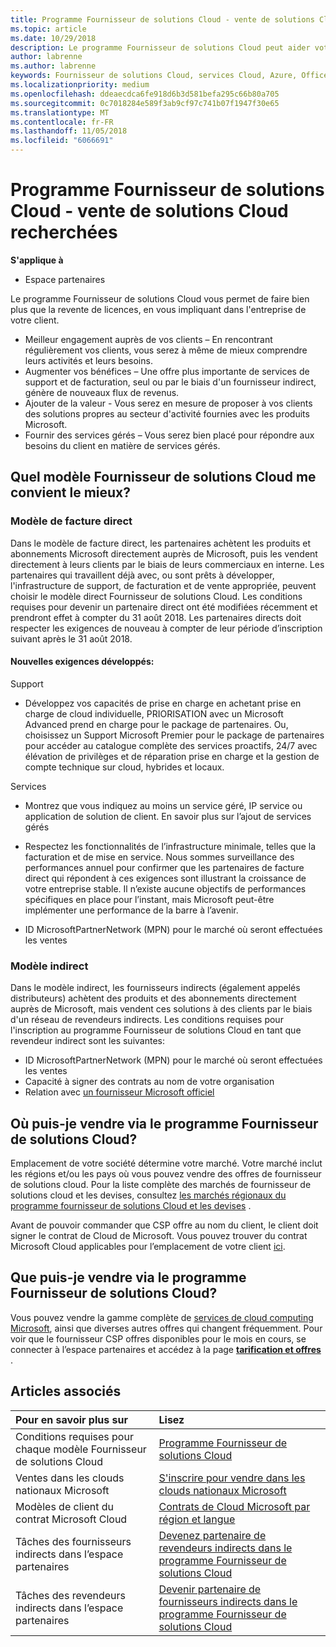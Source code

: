 ```yaml
---
title: Programme Fournisseur de solutions Cloud - vente de solutions Cloud recherchées | Espace partenaires
ms.topic: article
ms.date: 10/29/2018
description: Le programme Fournisseur de solutions Cloud peut aider votre entreprise à croître avec de nouveaux clients et de nouvelles compétences.
author: labrenne
ms.author: labrenne
keywords: Fournisseur de solutions Cloud, services Cloud, Azure, Office365, Dynamics, partenaire fournisseur de solutions Cloud, vente par fournisseur de solutions Cloud, partenaire direct, partenaire fournisseur de solutionsCloud direct, revendeur fournisseur de solutionsCloud indirect, fournisseur de solutionsCloud direct, fournisseur de solutionsCloud indirect, modèle direct, modèle indirect, revendeur indirect, fournisseur indirect, fournisseur, distributeur, programme fournisseur de solutions cloud
ms.localizationpriority: medium
ms.openlocfilehash: ddeaecdca6fe918d6b3d581befa295c66b80a705
ms.sourcegitcommit: 0c7018284e589f3ab9cf97c741b07f1947f30e65
ms.translationtype: MT
ms.contentlocale: fr-FR
ms.lasthandoff: 11/05/2018
ms.locfileid: "6066691"
---
```

# <a name="cloud-solution-provider-program---selling-in-demand-cloud-solutions"></a>Programme Fournisseur de solutions Cloud - vente de solutions Cloud recherchées 

**S'applique à**

-  Espace partenaires

Le programme Fournisseur de solutions Cloud vous permet de faire bien plus que la revente de licences, en vous impliquant dans l'entreprise de votre client.
 
- Meilleur engagement auprès de vos clients – En rencontrant régulièrement vos clients, vous serez à même de mieux comprendre leurs activités et leurs besoins.
- Augmenter vos bénéfices – Une offre plus importante de services de support et de facturation, seul ou par le biais d'un fournisseur indirect, génère de nouveaux flux de revenus.  
- Ajouter de la valeur - Vous serez en mesure de proposer à vos clients des solutions propres au secteur d'activité fournies avec les produits Microsoft.
- Fournir des services gérés – Vous serez bien placé pour répondre aux besoins du client en matière de services gérés. 

## <a name="which-csp-model-is-best-for-me"></a>Quel modèle Fournisseur de solutions Cloud me convient le mieux?

### <a name="direct-bill-model"></a>Modèle de facture direct

 Dans le modèle de facture direct, les partenaires achètent les produits et abonnements Microsoft directement auprès de Microsoft, puis les vendent directement à leurs clients par le biais de leurs commerciaux en interne. Les partenaires qui travaillent déjà avec, ou sont prêts à développer, l'infrastructure de support, de facturation et de vente appropriée, peuvent choisir le modèle direct Fournisseur de solutions Cloud. Les conditions requises pour devenir un partenaire direct ont été modifiées récemment et prendront effet à compter du 31 août 2018. Les partenaires directs doit respecter les exigences de nouveau à compter de leur période d’inscription suivant après le 31 août 2018.


#### <a name="new-expanded-requirements"></a>Nouvelles exigences développés:

Support
- Développez vos capacités de prise en charge en achetant prise en charge de cloud individuelle, PRIORISATION avec un Microsoft Advanced prend en charge pour le package de partenaires. Ou, choisissez un Support Microsoft Premier pour le package de partenaires pour accéder au catalogue complète des services proactifs, 24/7 avec élévation de privilèges et de réparation prise en charge et la gestion de compte technique sur cloud, hybrides et locaux. 

Services

- Montrez que vous indiquez au moins un service géré, IP service ou application de solution de client. En savoir plus sur l’ajout de services gérés

- Respectez les fonctionnalités de l’infrastructure minimale, telles que la facturation et de mise en service.
Nous sommes surveillance des performances annuel pour confirmer que les partenaires de facture direct qui répondent à ces exigences sont illustrant la croissance de votre entreprise stable. Il n’existe aucune objectifs de performances spécifiques en place pour l’instant, mais Microsoft peut-être implémenter une performance de la barre à l’avenir. 

- ID MicrosoftPartnerNetwork (MPN) pour le marché où seront effectuées les ventes


### <a name="indirect-model"></a>Modèle indirect

Dans le modèle indirect, les fournisseurs indirects (également appelés distributeurs) achètent des produits et des abonnements directement auprès de Microsoft, mais vendent ces solutions à des clients par le biais d'un réseau de revendeurs indirects. Les conditions requises pour l'inscription au programme Fournisseur de solutions Cloud en tant que revendeur indirect sont les suivantes:

- ID MicrosoftPartnerNetwork (MPN) pour le marché où seront effectuées les ventes
- Capacité à signer des contrats au nom de votre organisation
- Relation avec [un fournisseur Microsoft officiel](https://partnercenter.microsoft.com/partner/find-a-provider)


## <a name="where-can-i-sell-through-the-csp-program"></a>Où puis-je vendre via le programme Fournisseur de solutions Cloud?

Emplacement de votre société détermine votre marché. Votre marché inclut les régions et/ou les pays où vous pouvez vendre des offres de fournisseur de solutions cloud. Pour la liste complète des marchés de fournisseur de solutions cloud et les devises, consultez [les marchés régionaux du programme fournisseur de solutions Cloud et les devises](regional-authorization-overview.md) .

Avant de pouvoir commander que CSP offre au nom du client, le client doit signer le contrat de Cloud de Microsoft. Vous pouvez trouver du contrat Microsoft Cloud applicables pour l’emplacement de votre client [ici](agreements.md).  

## <a name="what-can-i-sell-through-the-csp-program"></a>Que puis-je vendre via le programme Fournisseur de solutions Cloud?

Vous pouvez vendre la gamme complète de [services de cloud computing Microsoft](https://partner.microsoft.com/cloud-solution-provider/products-and-services), ainsi que diverses autres offres qui changent fréquemment. Pour voir que le fournisseur CSP offres disponibles pour le mois en cours, se connecter à l’espace partenaires et accédez à la page [**tarification et offres**](https://partnercenter.microsoft.com/pcv/sales) .

## <a name="see-also"></a>Articles associés 


|**Pour en savoir plus sur**   |**Lisez**   |
|:---------------------------|:--------------------|
|Conditions requises pour chaque modèle Fournisseur de solutions Cloud   | [Programme Fournisseur de solutions Cloud](https://partnercenter.microsoft.com/partner/cloud-solution-provider)|
|Ventes dans les clouds nationaux Microsoft   | [S'inscrire pour vendre dans les clouds nationaux Microsoft](csp-national-clouds-overview.md)|
|Modèles de client du contrat Microsoft Cloud   |[Contrats de Cloud Microsoft par région et langue](agreements.md)|
|Tâches des fournisseurs indirects dans l’espace partenaires  |[Devenez partenaire de revendeurs indirects dans le programme Fournisseur de solutions Cloud](indirect-provider-tasks-in-partner-center.md)|
|Tâches des revendeurs indirects dans l’espace partenaires   |[Devenir partenaire de fournisseurs indirects dans le programme Fournisseur de solutions Cloud](indirect-reseller-tasks-in-partner-center.md)|
